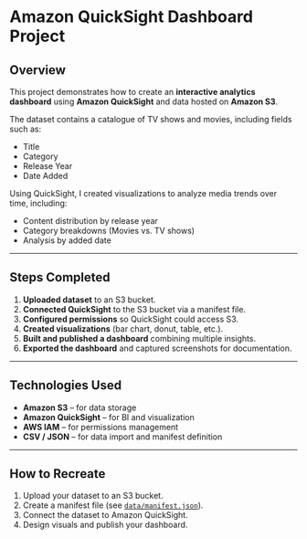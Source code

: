 # Amazon QuickSight Dashboard Project

## Overview
This project demonstrates how to create an **interactive analytics dashboard** using **Amazon QuickSight** and data hosted on **Amazon S3**.

The dataset contains a catalogue of TV shows and movies, including fields such as:
- Title
- Category
- Release Year
- Date Added

Using QuickSight, I created visualizations to analyze media trends over time, including:
-  Content distribution by release year
-  Category breakdowns (Movies vs. TV shows)
-  Analysis by added date

---

##  Steps Completed
1. **Uploaded dataset** to an S3 bucket.  
2. **Connected QuickSight** to the S3 bucket via a manifest file.  
3. **Configured permissions** so QuickSight could access S3.  
4. **Created visualizations** (bar chart, donut, table, etc.).  
5. **Built and published a dashboard** combining multiple insights.  
6. **Exported the dashboard** and captured screenshots for documentation.

---

##  Technologies Used
- **Amazon S3** – for data storage  
- **Amazon QuickSight** – for BI and visualization  
- **AWS IAM** – for permissions management  
- **CSV / JSON** – for data import and manifest definition  

---

##  How to Recreate
1. Upload your dataset to an S3 bucket.
2. Create a manifest file (see [`data/manifest.json`](data/manifest.json)).
3. Connect the dataset to Amazon QuickSight.
4. Design visuals and publish your dashboard.
